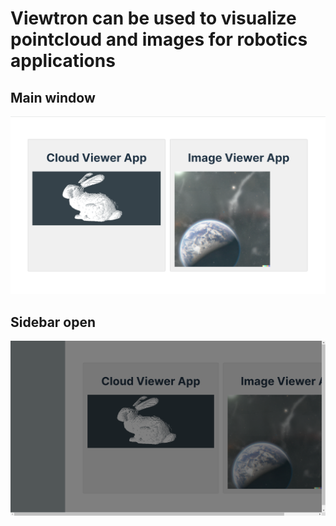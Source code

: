 # Viewtron can be used to visualize pointcloud and images for robotics applications

## Main window
![Main page](public/Screenshot1.png)

## Sidebar open
![Sidebar](public/Screenshot2.png)
